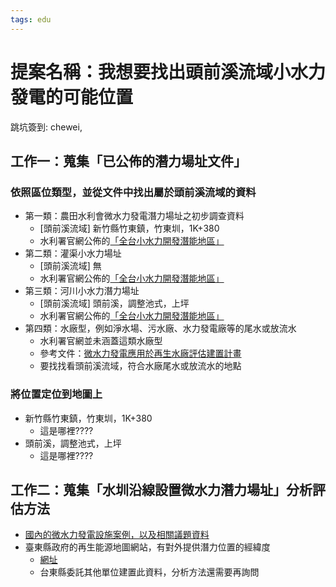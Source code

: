```yaml
---
tags: edu
---
```


# 提案名稱：我想要找出頭前溪流域小水力發電的可能位置

跳坑簽到: chewei,

## 工作一：蒐集「已公佈的潛力場址文件」

### 依照區位類型，並從文件中找出屬於頭前溪流域的資料
- 第一類：農田水利會微水力發電潛力場址之初步調查資料
    - [頭前溪流域] 新竹縣竹東鎮，竹東圳，1K+380 
    - 水利署官網公佈的[「全台小水力開發潛能地區」](https://airtable.com/shrcpgvjxMsX7GIhw/tblCNFFOLqFZXSTay/viwyjV7RX0e0pWAsG/recbNm6kuHHJbn2Wj?blocks=hide)
- 第二類：灌渠小水力場址
    - [頭前溪流域] 無
    - 水利署官網公佈的[「全台小水力開發潛能地區」](https://airtable.com/shrcpgvjxMsX7GIhw/tblCNFFOLqFZXSTay/viwyjV7RX0e0pWAsG/recbNm6kuHHJbn2Wj?blocks=hide)
- 第三類：河川小水力潛力場址
    - [頭前溪流域] 頭前溪，調整池式，上坪
    - 水利署官網公佈的[「全台小水力開發潛能地區」](https://airtable.com/shrcpgvjxMsX7GIhw/tblCNFFOLqFZXSTay/viwyjV7RX0e0pWAsG/recbNm6kuHHJbn2Wj?blocks=hide)
- 第四類：水廠型，例如淨水場、污水廠、水力發電廠等的尾水或放流水
    - 水利署官網並未涵蓋這類水廠型
    - 參考文件：[微水力發電應用於再生水廠評估建置計畫](https://airtable.com/shrcpgvjxMsX7GIhw/tblJjkyRlbGH4dSGH/viwjQ8KO5LcIjheno/recD3H9vXZBMaggaP?blocks=hide)
    - 要找找看頭前溪流域，符合水廠尾水或放流水的地點

### 將位置定位到地圖上

- 新竹縣竹東鎮，竹東圳，1K+380
    - 這是哪裡????
- 頭前溪，調整池式，上坪
    - 這是哪裡????



## 工作二：蒐集「水圳沿線設置微水力潛力場址」分析評估方法

- [國內的微水力發電設施案例，以及相關議題資料](https://airtable.com/shrcpgvjxMsX7GIhw/tblArsfhQiTbgCMcL/viwmOiIF4xCuMCjIC/recBwaOIuCNV8RwLD?blocks=hide)
- 臺東縣政府的再生能源地圖網站，有對外提供潛力位置的經緯度
    - [網址](https://airtable.com/shrcpgvjxMsX7GIhw/tblVl0m7tyw9t0nah/viw28xwyf2iW9ucHE/recwuvmmWAuWaZ5tt?blocks=hide&fbclid=IwAR0AiVnWoAQU-LniIqNgPUX21Jc_O0txI79ONPu4QijH9UN0G4EnhO6tJLg)
    - 台東縣委託其他單位建置此資料，分析方法還需要再詢問


